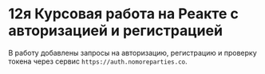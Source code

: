 # 12я Курсовая работа на Реакте с авторизацией и регистрацией

В работу добавлены запросы на авторизацию, регистрацию и проверку токена через сервис `https://auth.nomoreparties.co`.